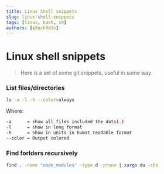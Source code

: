 ```yaml
---
title: Linux Shell snippets
slug: linux-shell-snippets
tags: [linux, bash, sh]
authors: [p0nch0d3v]
---
```

# Linux shell snippets
> Here is a set of some git snippets, useful in some way.

### List files/directories
```bash
ls -a -l -h --color=always
```
Where:
```bash
-a      = show all files included the dots(.)
-l      = show in long format
-h      = Show in units in humat readable format
--color = Output colored
```

### Find forlders recursively
```bash
find . -name "node_modules" -type d -prune | xargs du -chs
```
